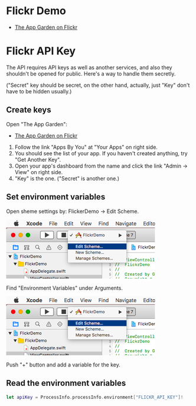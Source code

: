 # Flickr Demo

- [The App Garden on Flickr](https://www.flickr.com/services/)

# Flickr API Key

The API requires API keys as well as another services, and also they shouldn't be opened for public. Here's a way to handle them secretly.

("Secret" key should be secret, on the other hand, actually, just "Key" don't have to be hidden usually.)

## Create keys

Open "The App Garden":

- [The App Garden on Flickr](https://www.flickr.com/services/)

1. Follow the link "Apps By You" at "Your Apps" on right side.
2. You should see the list of your app. If you haven't created anything, try "Get Another Key".
3. Open your app's dashboard from the name and click the link "Admin → View" on right side.
4. "Key" is the one. ("Secret" is another one.)

## Set environment variables

Open sheme settings by: FlickerDemo → Edit Scheme.

![FlickerDemo → Edit Scheme](doc/envvar-1.png)

Find "Environment Variables" under Arguments.

![Arguments → Environment Variables](doc/envvar-1.png)

Push "+" button and add a variable for the key.

## Read the environment variables

```swift
let apiKey = ProcessInfo.processInfo.environment["FLICKR_API_KEY"]!
```
